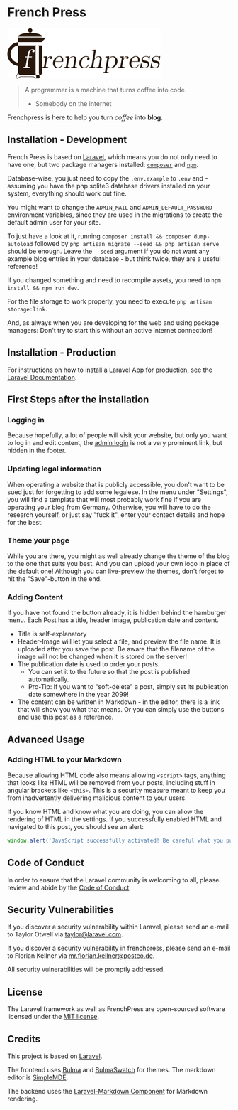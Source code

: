 # French Press

![French Press Logo](storage/app/example_images/logo.svg)


> A programmer is a machine that turns coffee into code.
>   - Somebody on the internet

Frenchpress is here to help you turn _coffee_ into **blog**.


## Installation - Development
French Press is based on [Laravel](https://laravel.com), which means you do not only need to have one, but two package managers installed: [`composer`](https://getcomposer.org) and [`npm`](https://npmjs.org).

Database-wise, you just need to copy the `.env.example` to `.env` and - assuming you have the php sqlite3 database drivers installed on your system, everything should work out fine.

You might want to change the `ADMIN_MAIL` and `ADMIN_DEFAULT_PASSWORD` environment variables, since they are used in the migrations to create the default admin user for your site.

To just have a look at it, running `composer install && composer dump-autoload` followed by `php artisan migrate --seed && php artisan serve` should be enough. Leave the `--seed` argument if you do not want any example blog entries in your database - but think twice, they are a useful reference!

If you changed something and need to recompile assets, you need to `npm install && npm run dev`.

For the file storage to work properly, you need to execute `php artisan storage:link`.

And, as always when you are developing for the web and using package managers: Don't try to start this without an active internet connection!

## Installation - Production

For instructions on how to install a Laravel App for production, see
the [Laravel Documentation](https://laravel.com/docs/8.x/deployment).

## First Steps after the installation

### Logging in

Because hopefully, a lot of people will visit your website, but only you want to log in and edit content, the [admin login](/login) is not a very prominent link, but hidden in the footer.

### Updating legal information

When operating a website that is publicly accessible, you don't want to be sued just for forgetting to add some legalese. In the menu under "Settings", you will find a template that will most probably work fine if you are operating your blog from Germany. Otherwise, you will have to do the research yourself, or just say "fuck it", enter your contect details and hope for the best.

### Theme your page

While you are there, you might as well already change the theme of the blog to the one that suits you best. And you can upload your own logo in place of the default one! Although you can live-preview the themes, don't forget to hit the "Save"-button in the end.

### Adding Content

If you have not found the button already, it is hidden behind the hamburger menu. Each Post has a title, header image, publication date and content.
- Title is self-explanatory
- Header-Image will let you select a file, and preview the file name. It is uploaded after you save the post. Be aware that the filename of the image will not be changed when it is stored on the server!
- The publication date is used to order your posts.
  - You can set it to the future so that the post is published automatically.
  -  Pro-Tip: If you want to "soft-delete" a post, simply set its publication date somewhere in the year 2099!
- The content can be written in Markdown - in the editor, there is a link that will show you what that means. Or you can simply use the buttons and use this post as a reference.

## Advanced Usage

### Adding HTML to your Markdown

Because allowing HTML code also means allowing `<script>` tags, anything that looks like HTML will be removed from your posts, including stuff in angular brackets like `<this>`. This is a security measure meant to keep you from inadvertently delivering malicious content to your users.

If you know HTML and know what you are doing, you can allow the rendering of HTML in the settings. If you successfully enabled HTML and navigated to this post, you should see an alert:

```js
window.alert('JavaScript successfully activated! Be careful what you put in your posts now!');
```

<script>
	window.alert('JavaScript successfully activated! Be careful what you put in your posts now!');
</script>

## Code of Conduct

In order to ensure that the Laravel community is welcoming to all, please review and abide by the [Code of Conduct](https://laravel.com/docs/contributions#code-of-conduct).

## Security Vulnerabilities

If you discover a security vulnerability within Laravel, please send an e-mail to Taylor Otwell via [taylor@laravel.com](mailto:taylor@laravel.com).

If you discover a security vulnerability in frenchpress, please send
an e-mail to Florian Kellner via [mr.florian.kellner@posteo.de](mailto:mr.florian.kellner@posteo.de?subject=FrenchPress%20Security%20Vulnerability&content=Please%20describe).

All security vulnerabilities will be promptly addressed.

## License

The Laravel framework as well as FrenchPress are open-sourced software licensed under the [MIT license](https://opensource.org/licenses/MIT).

## Credits

This project is based on [Laravel](https://laravel.com).

The frontend uses [Bulma](https://bulma.io) and [BulmaSwatch](https://jenil.github.io/bulmaswatch) for themes. The markdown editor is [SimpleMDE](https://simplemde.com).

The backend uses the [Laravel-Markdown Component](https://spatie.be/docs/laravel-markdown/v1/installation-setup) for Markdown rendering.

